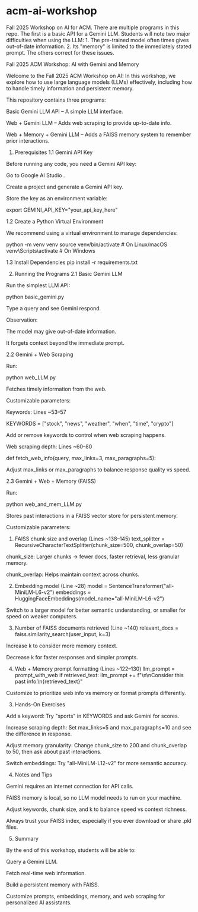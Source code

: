 # acm-ai-workshop
Fall 2025 Workshop on AI for ACM. There are multiple programs in this repo. The first is a basic API for a Gemini LLM. Students will note two major difficulties when using the LLM: 1. The pre-trained model often times gives out-of-date information. 2. Its "memory" is limited to the immediately stated prompt. The others correct for these issues.

Fall 2025 ACM Workshop: AI with Gemini and Memory

Welcome to the Fall 2025 ACM Workshop on AI! In this workshop, we explore how to use large language models (LLMs) effectively, including how to handle timely information and persistent memory.

This repository contains three programs:

Basic Gemini LLM API – A simple LLM interface.

Web + Gemini LLM – Adds web scraping to provide up-to-date info.

Web + Memory + Gemini LLM – Adds a FAISS memory system to remember prior interactions.

1. Prerequisites
1.1 Gemini API Key

Before running any code, you need a Gemini API key:

Go to Google AI Studio
.

Create a project and generate a Gemini API key.

Store the key as an environment variable:

export GEMINI_API_KEY="your_api_key_here"

1.2 Create a Python Virtual Environment

We recommend using a virtual environment to manage dependencies:

python -m venv venv
source venv/bin/activate      # On Linux/macOS
venv\Scripts\activate         # On Windows

1.3 Install Dependencies
pip install -r requirements.txt

2. Running the Programs
2.1 Basic Gemini LLM

Run the simplest LLM API:

python basic_gemini.py


Type a query and see Gemini respond.

Observation:

The model may give out-of-date information.

It forgets context beyond the immediate prompt.

2.2 Gemini + Web Scraping

Run:

python web_LLM.py


Fetches timely information from the web.

Customizable parameters:

Keywords: Lines ~53–57

KEYWORDS = ["stock", "news", "weather", "when", "time", "crypto"]


Add or remove keywords to control when web scraping happens.

Web scraping depth: Lines ~60–80

def fetch_web_info(query, max_links=3, max_paragraphs=5):


Adjust max_links or max_paragraphs to balance response quality vs speed.

2.3 Gemini + Web + Memory (FAISS)

Run:

python web_and_mem_LLM.py


Stores past interactions in a FAISS vector store for persistent memory.

Customizable parameters:

1. FAISS chunk size and overlap (Lines ~138–145)
text_splitter = RecursiveCharacterTextSplitter(chunk_size=500, chunk_overlap=50)


chunk_size: Larger chunks → fewer docs, faster retrieval, less granular memory.

chunk_overlap: Helps maintain context across chunks.

2. Embedding model (Line ~28)
model = SentenceTransformer("all-MiniLM-L6-v2")
embeddings = HuggingFaceEmbeddings(model_name="all-MiniLM-L6-v2")


Switch to a larger model for better semantic understanding, or smaller for speed on weaker computers.

3. Number of FAISS documents retrieved (Line ~140)
relevant_docs = faiss.similarity_search(user_input, k=3)


Increase k to consider more memory context.

Decrease k for faster responses and simpler prompts.

4. Web + Memory prompt formatting (Lines ~122–130)
llm_prompt = prompt_with_web
if retrieved_text:
    llm_prompt += f"\n\nConsider this past info:\n{retrieved_text}"


Customize to prioritize web info vs memory or format prompts differently.

3. Hands-On Exercises

Add a keyword: Try "sports" in KEYWORDS and ask Gemini for scores.

Increase scraping depth: Set max_links=5 and max_paragraphs=10 and see the difference in response.

Adjust memory granularity: Change chunk_size to 200 and chunk_overlap to 50, then ask about past interactions.

Switch embeddings: Try "all-MiniLM-L12-v2" for more semantic accuracy.

4. Notes and Tips

Gemini requires an internet connection for API calls.

FAISS memory is local, so no LLM model needs to run on your machine.

Adjust keywords, chunk size, and k to balance speed vs context richness.

Always trust your FAISS index, especially if you ever download or share .pkl files.

5. Summary

By the end of this workshop, students will be able to:

Query a Gemini LLM.

Fetch real-time web information.

Build a persistent memory with FAISS.

Customize prompts, embeddings, memory, and web scraping for personalized AI assistants.